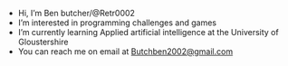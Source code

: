 - Hi, I’m Ben butcher/@Retr0002
- I’m interested in programming challenges and games
- I’m currently learning Applied artificial intelligence at the University of Gloustershire
- You can reach me on email at Butchben2002@gmail.com

